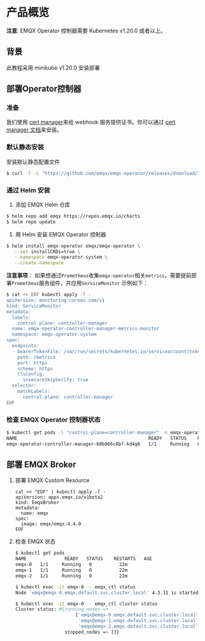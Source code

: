 # 产品概览

**注意**: EMQX Operator 控制器需要 Kubernetes v1.20.0 或者以上。

## 背景

此教程采用 minikube v1.20.0 安装部署

## 部署Operator控制器

### 准备

我们使用 [cert manager](https://github.com/cert-manager/cert-manager)来给 webhook 服务提供证书。你可以通过 [cert manager 文档](https://cert-manager.io/docs/installation/)来安装。

### 默认静态安装

安装默认静态配置文件

```bash
$ curl -f -L "https://github.com/emqx/emqx-operator/releases/download/1.1.5/emqx-operator-controller.yaml" | kubectl apply -f -
```

### 通过 Helm 安装

1. 添加 EMQX Helm 仓库

```bash
$ helm repo add emqx https://repos.emqx.io/charts
$ helm repo update
```

1. 用 Helm 安装 EMQX Operator 控制器

```bash
$ helm install emqx-operator emqx/emqx-operator \
   --set installCRDs=true \
   --namespace emqx-operator-system \
   --create-namespace
```
**注意事项**：
如果想通过`Prometheus`收集`emqx-operator`相关`metrics`，需要提前部署`Prometheus`服务组件，并应用`ServiceMonitor`
示例如下：

```bash
$ cat << EOF kubectl apply -f -
apiVersion: monitoring.coreos.com/v1
kind: ServiceMonitor
metadata:
  labels:
    control-plane: controller-manager
  name: emqx-operator-controller-manager-metrics-monitor
  namespace: emqx-operator-system
spec:
  endpoints:
  - bearerTokenFile: /var/run/secrets/kubernetes.io/serviceaccount/token
    path: /metrics
    port: https
    scheme: https
    tlsConfig:
      insecureSkipVerify: true
  selector:
    matchLabels:
      control-plane: controller-manager
EOF
```


### 检查 EMQX Operator 控制器状态

```bash
$ kubectl get pods -l "control-plane=controller-manager" -n emqx-operator-system
NAME                                                READY   STATUS    RESTARTS   AGE
emqx-operator-controller-manager-68b866c8bf-kd4g6   1/1     Running   0          15s
```

## 部署 EMQX Broker

1. 部署 EMQX Custom Resource
   ```
   cat << "EOF" | kubectl apply -f -
   apiVersion: apps.emqx.io/v1beta2
   kind: EmqxBroker
   metadata:
     name: emqx
   spec:
     image: emqx/emqx:4.4.0
   EOF
   ```

2. 检查 EMQX 状态
   ```bash
   $ kubectl get pods
   NAME              READY   STATUS    RESTARTS   AGE
   emqx-0   1/1     Running   0          22m
   emqx-1   1/1     Running   0          22m
   emqx-2   1/1     Running   0          22m

   $ kubectl exec -it emqx-0 -- emqx_ctl status
   Node 'emqx@emqx-0.emqx.default.svc.cluster.local' 4.3.11 is started

   $ kubectl exec -it emqx-0 -- emqx_ctl cluster status
   Cluster status: #{running_nodes =>
                         ['emqx@emqx-0.emqx.default.svc.cluster.local',
                          'emqx@emqx-1.emqx.default.svc.cluster.local',
                          'emqx@emqx-2.emqx.default.svc.cluster.local'],
                     stopped_nodes => []}
   ```